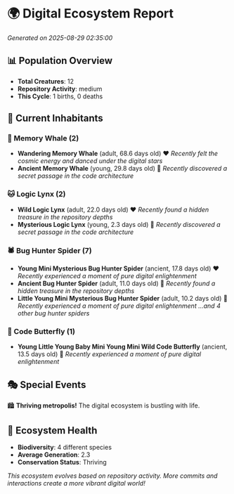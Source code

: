 # 🌍 Digital Ecosystem Report
*Generated on 2025-08-29 02:35:00*

## 📊 Population Overview
- **Total Creatures**: 12
- **Repository Activity**: medium
- **This Cycle**: 1 births, 0 deaths

## 👥 Current Inhabitants

### 🐋 Memory Whale (2)
- **Wandering Memory Whale** (adult, 68.6 days old) ❤️
  *Recently felt the cosmic energy and danced under the digital stars*
- **Ancient Memory Whale** (young, 29.8 days old) 💛
  *Recently discovered a secret passage in the code architecture*

### 🐱 Logic Lynx (2)
- **Wild Logic Lynx** (adult, 22.0 days old) ❤️
  *Recently found a hidden treasure in the repository depths*
- **Mysterious Logic Lynx** (young, 2.3 days old) 💚
  *Recently discovered a secret passage in the code architecture*

### 🕷️ Bug Hunter Spider (7)
- **Young Mini Mysterious Bug Hunter Spider** (ancient, 17.8 days old) ❤️
  *Recently experienced a moment of pure digital enlightenment*
- **Ancient Bug Hunter Spider** (adult, 11.0 days old) 💚
  *Recently found a hidden treasure in the repository depths*
- **Little Young Mini Mysterious Bug Hunter Spider** (adult, 10.2 days old) 💚
  *Recently experienced a moment of pure digital enlightenment*
  *...and 4 other bug hunter spiders*

### 🦋 Code Butterfly (1)
- **Young Little Young Baby Mini Young Mini Wild Code Butterfly** (ancient, 13.5 days old) 💛
  *Recently experienced a moment of pure digital enlightenment*

## 🎭 Special Events

🏙️ **Thriving metropolis!** The digital ecosystem is bustling with life.

## 🔬 Ecosystem Health
- **Biodiversity**: 4 different species
- **Average Generation**: 2.3
- **Conservation Status**: Thriving

*This ecosystem evolves based on repository activity. More commits and interactions create a more vibrant digital world!*